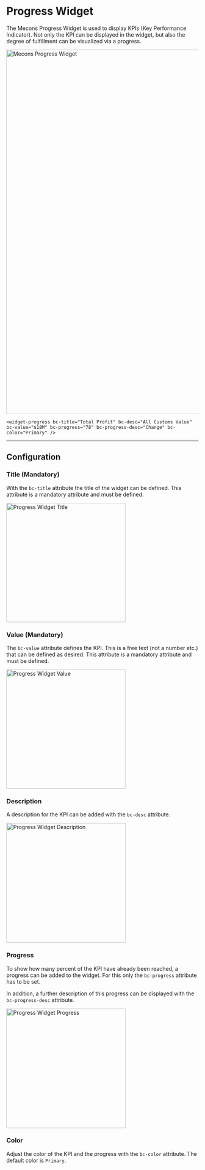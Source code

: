# Progress Widget

The Mecons Progress Widget is used to display KPIs (Key Performance Indicator). Not only the KPI can be displayed in the widget, but also the degree of fulfillment can be visualized via a progress.

<img src="/images/progress-widget_01.png" width="954" alt="Mecons Progress Widget" />

```markup
<widget-progress bc-title="Total Profit" bc-desc="All Customs Value" bc-value="$18M" bc-progress="78" bc-progress-desc="Change" bc-color="Primary" />
```

---

## Configuration

### Title (Mandatory)

With the `bc-title` attribute the title of the widget can be defined. This attribute is a mandatory attribute and must be defined.

<img src="/images/progress-widget_02.png" width="312" alt="Progress Widget Title" />

### Value (Mandatory)

The `bc-value` attribute defines the KPI. This is a free text (not a number etc.) that can be defined as desired. This attribute is a mandatory attribute and must be defined.

<img src="/images/progress-widget_03.png" width="312" alt="Progress Widget Value" />

### Description

A description for the KPI can be added with the `bc-desc` attribute.

<img src="/images/progress-widget_04.png" width="313" alt="Progress Widget Description" />

### Progress

To show how many percent of the KPI have already been reached, a progress can be added to the widget. For this only the `bc-progress` attribute has to be set.

In addition, a further description of this progress can be displayed with the `bc-progress-desc` attribute.

<img src="/images/progress-widget_05.png" width="313" alt="Progress Widget Progress" />

### Color

Adjust the color of the KPI and the progress with the `bc-color` attribute. The default color is `Primary`.